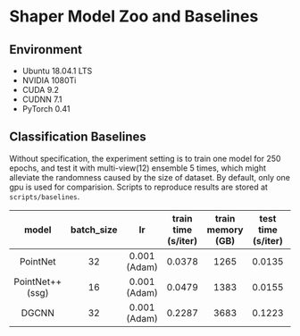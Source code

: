 # Shaper Model Zoo and Baselines

## Environment
- Ubuntu 18.04.1 LTS
- NVIDIA 1080Ti
- CUDA 9.2
- CUDNN 7.1
- PyTorch 0.41

## Classification Baselines
Without specification, the experiment setting is to train one model for 250 epochs,
and test it with multi-view(12) ensemble 5 times,
which might alleviate the randomness caused by the size of dataset.
By default, only one gpu is used for comparision.
Scripts to reproduce results are stored at ``scripts/baselines``.

| model | batch_size | lr | train time (s/iter) | train memory (GB) | test time (s/iter) | accuracy | comments |
|:---:|:---:|:---:|:---:|:---:|:---:|:---:|:---:|
| PointNet | 32 | 0.001 (Adam) | 0.0378 | 1265 | 0.0135 | 89.04 (0.13) | |
| PointNet++ (ssg) | 16 | 0.001 (Adam) | 0.0479 | 1383 | 0.0155 | 90.18 (0.17) | |
| DGCNN | 32 | 0.001 (Adam) | 0.2287 | 3683 | 0.1223 | 91.61 (0.24) | |
